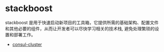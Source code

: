 # stackboost
stackboost 是用于快速启动新项目的工具箱，它提供所需的基础架构、配置文件和其他必要的组件，从而让开发者可以尽快学习相关的技术栈, 避免处理繁琐的设置和部署工作。


* [consul-cluster](./consul-cluster)

 

 